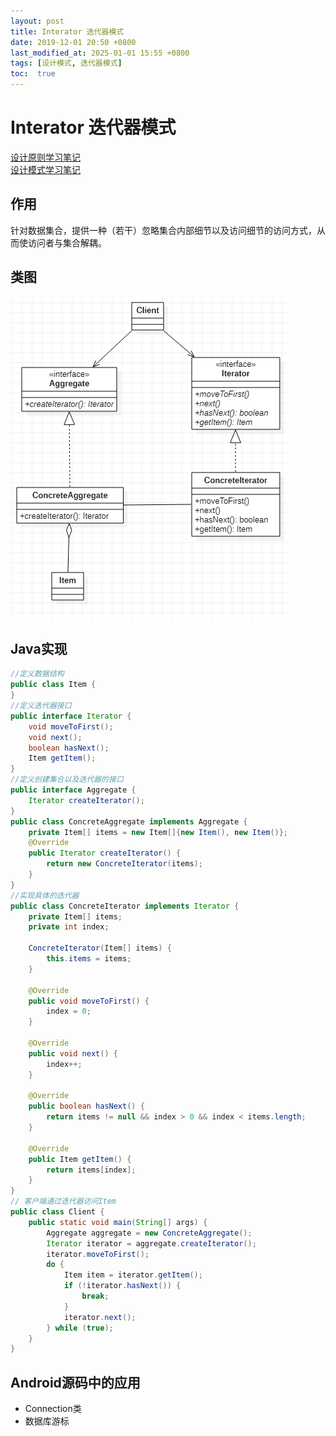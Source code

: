 ```yaml
---
layout: post
title: Interator 迭代器模式
date: 2019-12-01 20:50 +0800
last_modified_at: 2025-01-01 15:55 +0800
tags: [设计模式, 迭代器模式]
toc:  true
---
```

# Interator 迭代器模式

[设计原则学习笔记](https://www.jianshu.com/p/f7f79adad32b)  
[设计模式学习笔记](https://www.jianshu.com/p/08bf9381697c)  
## 作用
针对数据集合，提供一种（若干）忽略集合内部细节以及访问细节的访问方式，从而使访问者与集合解耦。
## 类图
![迭代器模式类图](https://github.com/Charles199310/Charles199310.github.io/blob/main/assets/images/iterator_01.PNG?raw=true)  
## Java实现
```Java
//定义数据结构
public class Item {
}
//定义迭代器接口
public interface Iterator {
    void moveToFirst();
    void next();
    boolean hasNext();
    Item getItem();
}
//定义创建集合以及迭代器的接口
public interface Aggregate {
    Iterator createIterator();
}
public class ConcreteAggregate implements Aggregate {
    private Item[] items = new Item[]{new Item(), new Item()};
    @Override
    public Iterator createIterator() {
        return new ConcreteIterator(items);
    }
}
//实现具体的迭代器
public class ConcreteIterator implements Iterator {
    private Item[] items;
    private int index;

    ConcreteIterator(Item[] items) {
        this.items = items;
    }

    @Override
    public void moveToFirst() {
        index = 0;
    }

    @Override
    public void next() {
        index++;
    }

    @Override
    public boolean hasNext() {
        return items != null && index > 0 && index < items.length;
    }

    @Override
    public Item getItem() {
        return items[index];
    }
}
// 客户端通过迭代器访问Item
public class Client {
    public static void main(String[] args) {
        Aggregate aggregate = new ConcreteAggregate();
        Iterator iterator = aggregate.createIterator();
        iterator.moveToFirst();
        do {
            Item item = iterator.getItem();
            if (!iterator.hasNext()) {
                break;
            }
            iterator.next();
        } while (true);
    }
}
```
## Android源码中的应用
* Connection类
* 数据库游标
